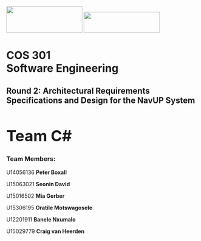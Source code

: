 <div style="display: block; width: 610px; margin-left: auto; margin-right: auto;"><img src="http://www.cs.up.ac.za/static/images/headerUP.gif" width="200" height="70"/>
<img src="http://cs.up.ac.za/static/images/headerCS.gif" width="200" height="55"/></div>

# COS 301</br>Software Engineering
## Round 2: Architectural Requirements Specifications and Design for the NavUP System
<h1 style="font-size:40px;">Team C#</h3>

<h3>Team Members:</h3>
<p>U14056136 <b>Peter Boxall</b></p> 
<p>U15063021 <b>Seonin David</b></p>
<p>U15016502 <b>Mia Gerber</b></p>
<p>U15306195 <b>Oratile Motswagosele</b></p> 
<p>U12201911 <b>Banele Nxumalo</b></p>
<p>U15029779 <b>Craig van Heerden</b></p>

